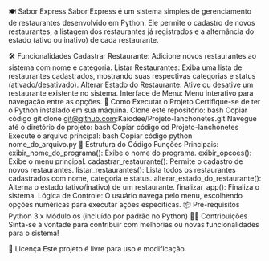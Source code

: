 🍽️ Sabor Express
Sabor Express é um sistema simples de gerenciamento de restaurantes desenvolvido em Python. Ele permite o cadastro de novos restaurantes, a listagem dos restaurantes já registrados e a alternância do estado (ativo ou inativo) de cada restaurante.

🛠️ Funcionalidades
Cadastrar Restaurante: Adicione novos restaurantes ao sistema com nome e categoria.
Listar Restaurantes: Exiba uma lista de restaurantes cadastrados, mostrando suas respectivas categorias e status (ativado/desativado).
Alterar Estado do Restaurante: Ative ou desative um restaurante existente no sistema.
Interface de Menu: Menu interativo para navegação entre as opções.
🚀 Como Executar o Projeto
Certifique-se de ter o Python instalado em sua máquina.
Clone este repositório:
bash
Copiar código
git clone git@github.com:Kaiodee/Projeto-lanchonetes.git
Navegue até o diretório do projeto:
bash
Copiar código
cd Projeto-lanchonetes
Execute o arquivo principal:
bash
Copiar código
python nome_do_arquivo.py
🔧 Estrutura do Código
Funções Principais:
exibir_nome_do_programa(): Exibe o nome do programa.
exibir_opcoes(): Exibe o menu principal.
cadastrar_restaurante(): Permite o cadastro de novos restaurantes.
listar_restaurantes(): Lista todos os restaurantes cadastrados com nome, categoria e status.
alterar_estado_do_restaurante(): Alterna o estado (ativo/inativo) de um restaurante.
finalizar_app(): Finaliza o sistema.
Lógica de Controle:
O usuário navega pelo menu, escolhendo opções numéricas para executar ações específicas.
📦 Pré-requisitos
Python 3.x
Módulo os (incluído por padrão no Python)
👨‍💻 Contribuições
Sinta-se à vontade para contribuir com melhorias ou novas funcionalidades para o sistema!

📜 Licença
Este projeto é livre para uso e modificação.
